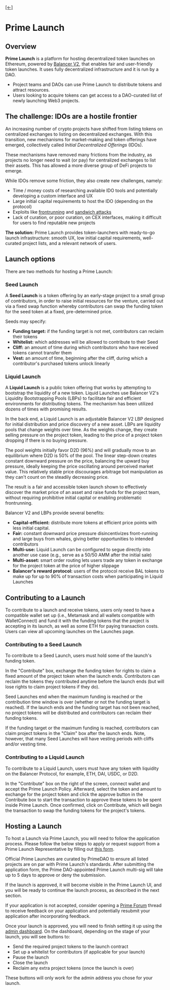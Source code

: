 [\[←\]](../prime-dao.md)

# Prime Launch

## Overview

**Prime Launch** is a platform for hosting decentralized token launches on Ethereum, powered by [Balancer V2](https://docs.balancer.fi/), that enables fair and user-friendly token launches. It uses fully decentralized infrastructure and it is run by a DAO.

- Project teams and DAOs can use Prime Launch to distribute tokens and attract resources.
- Users looking to acquire tokens can get access to a DAO-curated list of newly launching Web3 projects.

## The challenge: IDOs are a hostile frontier

An increasing number of crypto projects have shifted from listing tokens on centralized exchanges to listing on decentralized exchanges. With this transition, new mechanisms for market-making and token offerings have emerged, collectively called *Initial Decentralized Offerings* (IDOs).

These mechanisms have removed many frictions from the industry, as projects no longer need to wait (or pay) for centralized exchanges to list their assets. This has allowed a more diverse group of DeFi projects to emerge.

While IDOs remove some friction, they also create new challenges, namely:

- Time / money costs of researching available IDO tools and potentially developing a custom interface and UX
- Large initial capital requirements to host the IDO (depending on the protocol)
- Exploits like [frontrunning](https://www.bitcoinsuisse.com/research/decrypt/arbitrage-and-frontrunning-in-defi) and [sandwich attacks](https://hackernoon.com/no-sandwich-please-popular-defi-attack-strategy-analysis-jk1734rf)
- Lack of curation, or poor curation, on CEX interfaces, making it difficult for users to find reputable new projects

**The solution:** Prime Launch provides token-launchers with ready-to-go launch infrastructure: smooth UX, low initial capital requirements, well-curated project lists, and a relevant network of users.

## Launch options

There are two methods for hosting a Prime Launch:

### Seed Launch

A **Seed Launch** is a token offering by an early-stage project to a small group of contributors, in order to raise initial resources for the venture, carried out via a fixed swap function whereby contributors can swap the funding token for the seed token at a fixed, pre-determined price.

Seeds may specify:
- **Funding target:** if the funding target is not met, contributors can reclaim their tokens
- **Whitelist:** which addresses will be allowed to contribute to their Seed
- **Cliff:** an amount of time during which contributors who have received tokens cannot transfer them
- **Vest:** an amount of time, beginning after the cliff, during which a contributor's purchased tokens unlock linearly

### Liquid Launch

A **Liquid Launch** is a public token offering that works by attempting to bootstrap the liquidity of a new token. Liquid Launches use Balancer V2's Liquidity Bootstrapping Pools (LBPs) to facilitate fair and efficient environments for distributing tokens. The mechanism has been utilized dozens of times with promising results.

In the back end, a Liquid Launch is an adjustable Balancer V2 LBP designed for initial distribution and price discovery of a new asset. LBPs are liquidity pools that change weights over time. As the weights change, they create selling pressure on the project token, leading to the price of a project token dropping if there is no buying pressure.

The pool weights initially favor D2D (96%) and will gradually move to an equilibrium where D2D is 50% of the pool. The linear step-down creates constant downward pressure on the price, balancing the upward buy pressure, ideally keeping the price oscillating around perceived market value. This relatively stable price discourages arbitrage bot manipulation as they can't count on the steadily decreasing price.

The result is a fair and accessible token launch shown to effectively discover the market price of an asset and raise funds for the project team, without requiring prohibitive initial capital or enabling problematic frontrunning.

Balancer V2 and LBPs provide several benefits:
- **Capital-efficient:** distribute more tokens at efficient price points with less initial capital.
- **Fair:** constant downward price pressure disincentivizes front-running and large buys from whales, giving better opportunities to intended contributors
- **Multi-use:** Liquid Launch can be configured to segue directly into another use case (e.g., serve as a 50/50 AMM after the initial sale)
- **Multi-asset:** smart order routing lets users trade any token in exchange for the project token at the price of higher slippage
- **Balancer's reward protocol:** users of the protocol receive BAL tokens to make up for up to 90% of transaction costs when participating in Liquid Launches

## Contributing to a Launch

To contribute to a launch and receive tokens, users only need to have a compatible wallet set up (i.e., Metamask and all wallets compatible with WalletConnect) and fund it with the funding tokens that the project is accepting in its launch, as well as some ETH for paying transaction costs. Users can view all upcoming launches on the Launches page.

### Contributing to a Seed Launch

To contribute to a Seed Launch, users must hold some of the launch's funding token.

In the "Contribute" box, exchange the funding token for rights to claim a fixed amount of the project token when the launch ends. Contributors can reclaim the tokens they contributed anytime before the launch ends (but will lose rights to claim project tokens if they do).

Seed Launches end when the maximum funding is reached or the contribution time window is over (whether or not the funding target is reached). If the launch ends and the funding target has not been reached, no project tokens will be distributed and contributors can reclaim their funding tokens.

If the funding target or the maximum funding is reached, contributors can claim project tokens in the "Claim" box after the launch ends. Note, however, that many Seed Launches will have vesting periods with cliffs and/or vesting time.

### Contributing to a Liquid Launch

To contribute to a Liquid Launch, users must have any token with liquidity on the Balancer Protocol, for example, ETH, DAI, USDC, or D2D.

In the "Contribute" box on the right of the screen, connect wallet and accept the Prime Launch Policy. Afterward, select the token and amount to exchange for the project token and click the approve button in the Contribute box to start the transaction to approve these tokens to be spent inside Prime Launch. Once confirmed, click on Contribute, which will begin the transaction to swap the funding tokens for the project's tokens.

## Hosting a Launch

To host a Launch via Prime Launch, you will need to follow the application process. Please follow the below steps to apply or request support from a Prime Launch Representative by filling out [this form](https://kolektivo.typeform.com/to/TPMzQKFE).

Official Prime Launches are curated by PrimeDAO to ensure all listed projects are on par with Prime Launch's standards. After submitting the application form, the Prime DAO-appointed Prime Launch multi-sig will take up to 5 days to approve or deny the submission.

If the launch is approved, it will become visible in the Prime Launch UI, and you will be ready to continue the launch process, as described in the next section.

If your application is not accepted, consider opening a [Prime Forum](https://daotalk.org/c/primedao/38) thread to receive feedback on your application and potentially resubmit your application after incorporating feedback.

Once your launch is approved, you will need to finish setting it up using the [admin dashboard](https://admin.launch.prime.xyz/). On the dashboard, depending on the stage of your launch, you will see buttons to:

- Send the required project tokens to the launch contract
- Set up a whitelist for contributors (if applicable for your launch)
- Pause the launch
- Close the launch
- Reclaim any extra project tokens (once the launch is over)

These buttons will only work for the admin address you chose for your launch.
